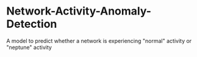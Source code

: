 # Network-Activity-Anomaly-Detection
A model to predict whether a network is experiencing "normal" activity or "neptune" activity
